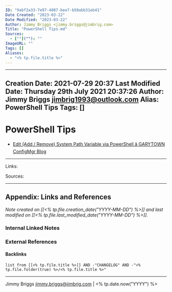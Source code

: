 ```yaml
---
ID: "9abf2a33-7e97-4807-bee7-b50abb31eb41"
Date Created: "2023-03-22"
Date Modified: "2023-03-22"
Author: Jimmy Briggs <jimmy.briggs@jimbrig.com>
Title: "PowerShell Tips.md"
Sources: 
  - [""](""): ""
ImageURL: ""
Tags: []
Aliases:
  - "<% tp.file.title %>"
---
```


---
Creation Date: 2021-07-29 20:37
Last Modified Date: Thursday 29th July 2021 20:37:26
Author: Jimmy Briggs <jimbrig1993@outlook.com>
Alias: PowerShell Tips
Tags: []
---

# PowerShell Tips

- [Edit (Add / Remove) System Path Variable via PowerShell â GARYTOWN ConfigMgr Blog](https://garytown.com/edit-add-remove-system-path-variable-via-powershell)
***

Links: 

Sources:




***

## Appendix: Links and References

*Note created on [[<% tp.file.creation_date("YYYY-MM-DD") %>]] and last modified on [[<% tp.file.last_modified_date("YYYY-MM-DD") %>]].*

### Internal Linked Notes

### External References

#### Backlinks

```dataview
list from [[<% tp.file.title %>]] AND -"CHANGELOG" AND -"<% tp.file.folder(true) %>/<% tp.file.title %>"
```


***

Jimmy Briggs <jimmy.briggs@jimbrig.com> | <% tp.date.now("YYYY") %>